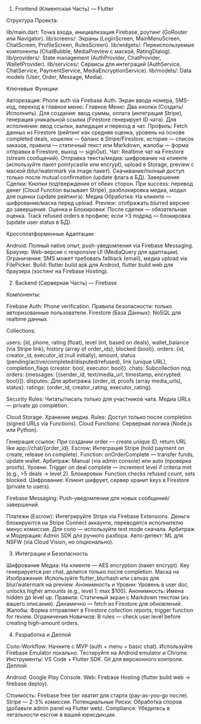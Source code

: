 1. Frontend (Клиентская Часть) — Flutter

Структура Проекта:

lib/main.dart: Точка входа, инициализация Firebase, роутинг (GoRouter или Navigator).
lib/screens/: Экраны (LoginScreen, MainMenuScreen, ChatScreen, ProfileScreen, RulesScreen).
lib/widgets/: Переиспользуемые компоненты (ChatBubble, MediaPreview с маской, RatingDialog).
lib/providers/: State management (AuthProvider, ChatProvider, WalletProvider).
lib/services/: Сервисы для интеграций (AuthService, ChatService, PaymentService, MediaEncryptionService).
lib/models/: Data models (User, Order, Message, Media).


Ключевые Функции:

Авторизация: Phone auth via Firebase Auth. Экран ввода номера, SMS-код, переход в главное меню.
Главное Меню: Два кнопки (Создать/Исполнить). Для создания: ввод суммы, оплата (интеграция Stripe), генерация уникальной ссылки (Firestore генерирует ID чата). Для исполнения: ввод ссылки, валидация и переход в чат.
Профиль: Fetch данных из Firestore (рейтинг как средняя оценка, уровень на основе completed deals, кошелек — баланс в Stripe/Firestore, история — список заказов, правила — статичный текст или Markdown, жалобы — форма отправки в Firestore, выход — signOut).
Чат: Realtime чат на Firestore (stream сообщений). Отправка текста/медиа: шифрование на клиенте (используйте пакет pointycastle или encrypt), upload в Storage, preview с маской (blur/watermark via image пакет). Скачивание/полный доступ только после mutual confirmation (update флага в БД).
Завершение Сделки: Кнопки подтверждения от обеих сторон. При success: перевод денег (Cloud Function вызывает Stripe), разблокировка медиа, модал для оценки (update рейтинга).
Медиа Обработка: На клиенте — шифрование/маска перед upload. Preview: отображать blurred версию до завершения.
Оценка и Блокировки: После сделки — обязательная оценка. Track refused orders в профиле; если >3 подряд — блокировка (update user status в БД).


Кроссплатформенные Адаптации:

Android: Полный native опыт, push-уведомления via Firebase Messaging.
Браузер: Web-версия с responsive UI (MediaQuery для адаптации). Ограничения: SMS может требовать fallback (email), медиа upload via FilePicker.
Build: flutter build apk для Android, flutter build web для браузера (хостинг на Firebase Hosting).



2. Backend (Серверная Часть) — Firebase

Компоненты:

Firebase Auth: Phone verification. Правила безопасности: только авторизованные пользователи.
Firestore (База Данных): NoSQL для realtime данных.

Collections:

users: {id, phone, rating (float), level (int, based on deals), wallet_balance (via Stripe link), history (array of order_ids), blocked (bool)}.
orders: {id, creator_id, executor_id (null initially), amount, status (pending/active/completed/disputed/refused), link (unique URL), completion_flags (creator: bool, executor: bool)}.
chats: Subcollection под orders: {messages: [{sender_id, text/media_url, timestamp, encrypted: bool}]}.
disputes: Для арбитража {order_id, proofs (array media_urls), status}.
ratings: {order_id, creator_rating, executor_rating}.


Security Rules: Читать/писать только для участников чата. Медиа URLs — private до completion.


Cloud Storage: Хранение медиа. Rules: Доступ только после completion (signed URLs via Functions).
Cloud Functions: Серверная логика (Node.js или Python).

Генерация ссылок: При создании order — create unique ID, return URL like app://chat/{order_id}.
Escrow: Интеграция Stripe (hold payment on create, release on complete). Function: onOrderComplete — transfer funds, update wallet.
Арбитраж: Manual (via admin console) или auto (проверка proofs).
Уровни: Trigger on deal complete — increment level if criteria met (e.g., >5 deals → level 2).
Блокировки: Function checks refused count, sets blocked.
Шифрование: Клиент шифрует, сервер хранит keys в Firestore (private to users).


Firebase Messaging: Push-уведомления для новых сообщений/завершений.


Платежи (Escrow): Интегрируйте Stripe via Firebase Extensions. Деньги блокируются на Stripe Connect аккаунте, переводятся исполнителю минус комиссия. Для соло — используйте test mode сначала.
Арбитраж и Модерация: Admin SDK для ручного разбора. Авто-детект: ML для NSFW (via Cloud Vision, но опционально).

3. Интеграции и Безопасность

Шифрование Медиа: На клиенте — AES encryption (пакет encrypt). Key генерируется per chat, делится только после completion.
Маска на Изображения: Используйте flutter_blurhash или canvas для blur/watermark на preview.
Анонимность и Уровни: Уровень в user doc, unlocks higher amounts (e.g., level 1: max $100). Анонимность: Имена hidden до level up.
Правила: Статичный экран с Markdown текстом (из вашего описания). Динамично — fetch из Firestore для обновлений.
Жалобы: Форма отправляет в Firestore collection reports, trigger function for review.
Ограничения Новичков: В rules — check user.level before creating high-amount orders.

4. Разработка и Деплой

Соло-Workflow: Начните с MVP (auth + menu + basic chat). Используйте Firebase Emulator локально. Тестируйте на Android emulator и Chrome.
Инструменты: VS Code + Flutter SDK. Git для версионного контроля.
Деплой:

Android: Google Play Console.
Web: Firebase Hosting (flutter build web → firebase deploy).


Стоимость: Firebase free tier хватит для старта (pay-as-you-go после). Stripe — 2-3% комиссия.
Потенциальные Риски: Обработка споров (добавьте admin panel на Flutter web). Compliance: Убедитесь в легальности escrow в вашей юрисдикции.